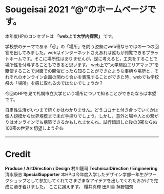 # Sougeisai 2021 “@“のホームページです。
本年度HPのコンセプトは __「web上で大学内探索」__ です。

学校祭のテーマである「＠」の「場所」を問う姿勢にweb班ならではの一つの回答を出してみました。webはインターネットさえあれば誰もが閲覧できるプラットホームです。そこに場所性はありませんが，逆に考えると，工夫をすることで場所性を付与することもできると思います。
web上で”大学施設エリアマップ”を駆使することで対面での開催だったら知ることができたような事柄や場所と，それぞれのオンライン企画の関わり合いを表現することができた時，webでも学校祭の「場所」を感じ取れるのではないでしょうか？

今回のHPを見て札幌市立大学という場所について知ることができたならば本望です。

自粛性生活がいつまで続くかはわかりません。どうコロナと付き合っていくかは個人規模から世界規模まで未だ手探りでしょう。しかし，意外と場や人との繋がりはオンラインでも構築できるかもしれませんね。試行錯誤した後の3密ならぬ100密の世界を切望しようぞ👍

---

# Credit
__Produce / ArtDirection / Design__
  村川龍司
__TechnicalDirection / Engineering__
  清水康志
__SpecialSupporter__
本HPは今年度入学したデザイン学部一年生がワークショップとして参加してくれてさまざまなアイデアを出してくれたおかげで完成に漕ぎ着けました。
ここに讃えます。
  櫻井真輝
  田川善
  拝野加奈

